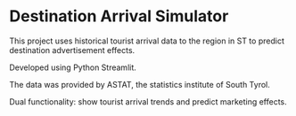 # Destination Arrival Simulator 

This project uses historical tourist arrival data to the region in ST to predict destination advertisement effects.

Developed using Python Streamlit.

The data was provided by ASTAT, the statistics institute of South Tyrol.

Dual functionality: show tourist arrival trends and predict marketing effects.
